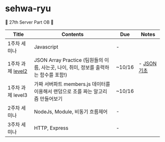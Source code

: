 # sehwa-ryu

🌸 27th Server Part OB 🌸



| Title                 | Contents                                                     | Due    | Notes                                        |
| --------------------- | ------------------------------------------------------------ | ------ | -------------------------------------------- |
| 1주차 세미나          | Javascript                                                   | -      |                                              |
| 1주차 과제 [level2]() | JSON Array Practice (팀원들의 이름, 사는곳, 나이, 취미, 정보를 출력하는 함수를 포함!) | ~10/16 | - [JSON 기초](https://sophuu.tistory.com/14) |
| 1주차 과제 level3     | 가짜 서버파트 members.js 데이터를 이용해서 랜덤으로 조를 짜는 알고리즘 만들어보기 | ~10/16 |                                              |
| 2주차 세미나          | NodeJs, Module, 비동기 흐름제어                              | -      |                                              |
| 3주차 세미나          | HTTP, Express                                                | -      |                                              |

